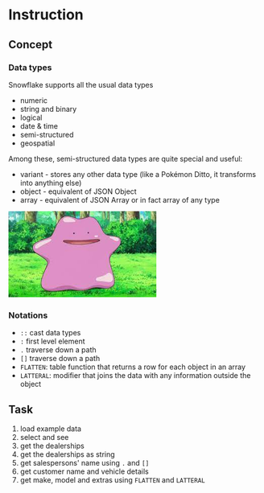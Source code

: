 # Instruction

## Concept

### Data types
Snowflake supports all the usual data types
- numeric
- string and binary
- logical
- date & time
- semi-structured
- geospatial

Among these, semi-structured data types are quite special and useful:
- variant - stores any other data type (like a Pokémon Ditto, it transforms into anything else)
- object - equivalent of JSON Object
- array - equivalent of JSON Array or in fact array of any type

![](images/ditto.jpg)


### Notations
- `::` cast data types
- `:` first level element
- `.` traverse down a path
- `[]` traverse down a path
- `FLATTEN`: table function that returns a row for each object in an array
- `LATTERAL`: modifier that joins the data with any information outside the object

## Task
1. load example data
2. select and see 
3. get the dealerships 
4. get the dealerships as string 
5. get salespersons' name using `.` and `[]`
6. get customer name and vehicle details 
7. get make, model and extras using `FLATTEN` and `LATTERAL`

